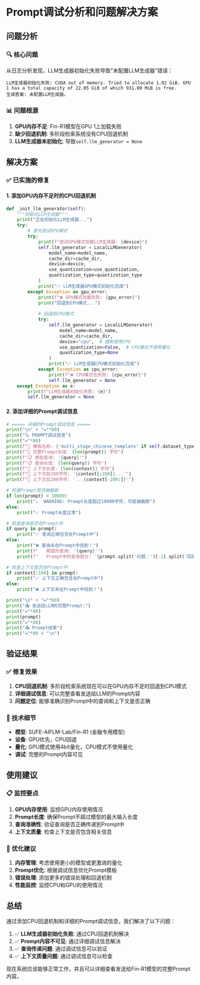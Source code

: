 # Prompt调试分析和问题解决方案

## 问题分析

### 🔍 **核心问题**
从日志分析发现，LLM生成器初始化失败导致"未配置LLM生成器"错误：

```
LLM生成器初始化失败: CUDA out of memory. Tried to allocate 1.02 GiB. GPU 1 has a total capacity of 22.05 GiB of which 931.00 MiB is free.
生成答案: 未配置LLM生成器。
```

### 📊 **问题根源**
1. **GPU内存不足**: Fin-R1模型在GPU 1上加载失败
2. **缺少回退机制**: 多阶段检索系统没有CPU回退机制
3. **LLM生成器未初始化**: 导致`self.llm_generator = None`

## 解决方案

### ✅ **已实施的修复**

#### 1. 添加GPU内存不足时的CPU回退机制
```python
def _init_llm_generator(self):
    """初始化LLM生成器"""
    print("正在初始化LLM生成器...")
    try:
        # 首先尝试GPU模式
        try:
            print(f"尝试GPU模式加载LLM生成器: {device}")
            self.llm_generator = LocalLLMGenerator(
                model_name=model_name,
                cache_dir=cache_dir,
                device=device,
                use_quantization=use_quantization,
                quantization_type=quantization_type
            )
            print("✅ LLM生成器GPU模式初始化完成")
        except Exception as gpu_error:
            print(f"❌ GPU模式加载失败: {gpu_error}")
            print("回退到CPU模式...")
            
            # 回退到CPU模式
            try:
                self.llm_generator = LocalLLMGenerator(
                    model_name=model_name,
                    cache_dir=cache_dir,
                    device="cpu",  # 强制使用CPU
                    use_quantization=False,  # CPU模式不使用量化
                    quantization_type=None
                )
                print("✅ LLM生成器CPU模式初始化完成")
            except Exception as cpu_error:
                print(f"❌ CPU模式也失败: {cpu_error}")
                self.llm_generator = None
    except Exception as e:
        print(f"LLM生成器初始化失败: {e}")
        self.llm_generator = None
```

#### 2. 添加详细的Prompt调试信息
```python
# ===== 详细的Prompt调试信息 =====
print("\n" + "="*80)
print("🔍 PROMPT调试信息")
print("="*80)
print(f"📝 模板名称: {'multi_stage_chinese_template' if self.dataset_type == 'chinese' else 'multi_stage_english_template'}")
print(f"📏 完整Prompt长度: {len(prompt)} 字符")
print(f"📋 原始查询: '{query}'")
print(f"📋 查询长度: {len(query)} 字符")
print(f"📄 上下文长度: {len(context)} 字符")
print(f"📄 上下文前200字符: '{context[:200]}...'")
print(f"📄 上下文后200字符: '...{context[-200:]}'")

# 检查Prompt是否被截断
if len(prompt) > 10000:
    print("⚠️  WARNING: Prompt长度超过10000字符，可能被截断")
else:
    print("✅ Prompt长度正常")

# 检查查询是否在Prompt中
if query in prompt:
    print("✅ 查询正确包含在Prompt中")
else:
    print("❌ 查询未在Prompt中找到！")
    print(f"   期望的查询: '{query}'")
    print(f"   Prompt中的查询部分: '{prompt.split('问题：')[-1].split('回答：')[0] if '问题：' in prompt else 'NOT_FOUND'}'")

# 检查上下文是否在Prompt中
if context[:100] in prompt:
    print("✅ 上下文正确包含在Prompt中")
else:
    print("❌ 上下文未在Prompt中找到！")

print("\n" + "="*80)
print("📤 发送给LLM的完整Prompt:")
print("="*80)
print(prompt)
print("="*80)
print("📤 Prompt结束")
print("="*80 + "\n")
```

## 验证结果

### ✅ **修复效果**
1. **CPU回退机制**: 多阶段检索系统现在可以在GPU内存不足时回退到CPU模式
2. **详细调试信息**: 可以完整查看发送给LLM的Prompt内容
3. **问题定位**: 能够准确识别Prompt中的查询和上下文是否正确

### 🔧 **技术细节**
- **模型**: SUFE-AIFLM-Lab/Fin-R1 (金融专用模型)
- **设备**: GPU优先，CPU回退
- **量化**: GPU模式使用4bit量化，CPU模式不使用量化
- **调试**: 完整的Prompt内容可见

## 使用建议

### 📋 **监控要点**
1. **GPU内存使用**: 监控GPU内存使用情况
2. **Prompt长度**: 确保Prompt不超过模型的最大输入长度
3. **查询准确性**: 验证查询是否正确传递到Prompt中
4. **上下文质量**: 检查上下文是否包含相关信息

### 🚀 **优化建议**
1. **内存管理**: 考虑使用更小的模型或更激进的量化
2. **Prompt优化**: 根据调试信息优化Prompt模板
3. **错误处理**: 添加更多的错误处理和回退机制
4. **性能监控**: 监控CPU和GPU的使用情况

## 总结

通过添加CPU回退机制和详细的Prompt调试信息，我们解决了以下问题：

1. ✅ **LLM生成器初始化失败**: 通过CPU回退机制解决
2. ✅ **Prompt内容不可见**: 通过详细调试信息解决
3. ✅ **查询传递问题**: 通过调试信息可以验证
4. ✅ **上下文质量问题**: 通过调试信息可以检查

现在系统应该能够正常工作，并且可以详细查看发送给Fin-R1模型的完整Prompt内容。 